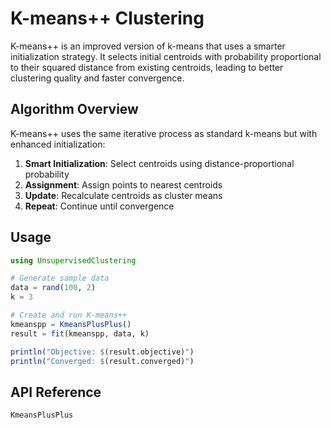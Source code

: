 # K-means++ Clustering

K-means++ is an improved version of k-means that uses a smarter initialization strategy. It selects initial centroids with probability proportional to their squared distance from existing centroids, leading to better clustering quality and faster convergence.

## Algorithm Overview

K-means++ uses the same iterative process as standard k-means but with enhanced initialization:
1. **Smart Initialization**: Select centroids using distance-proportional probability
2. **Assignment**: Assign points to nearest centroids
3. **Update**: Recalculate centroids as cluster means
4. **Repeat**: Continue until convergence

## Usage

```julia
using UnsupervisedClustering

# Generate sample data
data = rand(100, 2)
k = 3

# Create and run K-means++
kmeanspp = KmeansPlusPlus()
result = fit(kmeanspp, data, k)

println("Objective: $(result.objective)")
println("Converged: $(result.converged)")
```

## API Reference

```@docs
KmeansPlusPlus
```